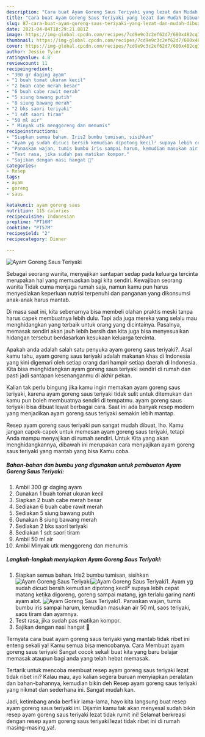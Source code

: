 ```yaml
---
description: "Cara buat Ayam Goreng Saus Teriyaki yang lezat dan Mudah Dibuat"
title: "Cara buat Ayam Goreng Saus Teriyaki yang lezat dan Mudah Dibuat"
slug: 87-cara-buat-ayam-goreng-saus-teriyaki-yang-lezat-dan-mudah-dibuat
date: 2021-04-04T18:29:21.881Z
image: https://img-global.cpcdn.com/recipes/7cd9e9c3c2ef62d7/680x482cq70/ayam-goreng-saus-teriyaki-foto-resep-utama.jpg
thumbnail: https://img-global.cpcdn.com/recipes/7cd9e9c3c2ef62d7/680x482cq70/ayam-goreng-saus-teriyaki-foto-resep-utama.jpg
cover: https://img-global.cpcdn.com/recipes/7cd9e9c3c2ef62d7/680x482cq70/ayam-goreng-saus-teriyaki-foto-resep-utama.jpg
author: Jessie Tyler
ratingvalue: 4.8
reviewcount: 11
recipeingredient:
- "300 gr daging ayam"
- "1 buah tomat ukuran kecil"
- "2 buah cabe merah besar"
- "6 buah cabe rawit merah"
- "5 siung bawang putih"
- "8 siung bawang merah"
- "2 bks saori teriyaki"
- "1 sdt saori tiram"
- "50 ml air"
- " Minyak utk menggoreng dan menumis"
recipeinstructions:
- "Siapkan semua bahan. Iris2 bumbu tumisan, sisihkan"
- "Ayam yg sudah dicuci bersih kemudian dipotong kecil² supaya lebih cepat matang ketika digoreng, goreng sampai matang, jgn terlalu garing nanti ayam alot."
- "Panaskan wajan, tumis bumbu iris sampai harum, kemudian masukan air 50 ml, saos teriyaki, saos tiram dan ayamnya."
- "Test rasa, jika sudah pas matikan kompor."
- "Sajikan dengan nasi hangat 🤗"
categories:
- Resep
tags:
- ayam
- goreng
- saus

katakunci: ayam goreng saus 
nutrition: 115 calories
recipecuisine: Indonesian
preptime: "PT16M"
cooktime: "PT57M"
recipeyield: "2"
recipecategory: Dinner

---
```



![Ayam Goreng Saus Teriyaki](https://img-global.cpcdn.com/recipes/7cd9e9c3c2ef62d7/680x482cq70/ayam-goreng-saus-teriyaki-foto-resep-utama.jpg)

Sebagai seorang wanita, menyajikan santapan sedap pada keluarga tercinta merupakan hal yang memuaskan bagi kita sendiri. Kewajiban seorang  wanita Tidak cuma menjaga rumah saja, namun kamu pun harus menyediakan keperluan nutrisi terpenuhi dan panganan yang dikonsumsi anak-anak harus mantab.

Di masa  saat ini, kita sebenarnya bisa membeli olahan praktis meski tanpa harus capek membuatnya lebih dulu. Tapi ada juga mereka yang selalu mau menghidangkan yang terbaik untuk orang yang dicintainya. Pasalnya, memasak sendiri akan jauh lebih bersih dan kita juga bisa menyesuaikan hidangan tersebut berdasarkan kesukaan keluarga tercinta. 



Apakah anda adalah salah satu penyuka ayam goreng saus teriyaki?. Asal kamu tahu, ayam goreng saus teriyaki adalah makanan khas di Indonesia yang kini digemari oleh setiap orang dari hampir setiap daerah di Indonesia. Kita bisa menghidangkan ayam goreng saus teriyaki sendiri di rumah dan pasti jadi santapan kesenanganmu di akhir pekan.

Kalian tak perlu bingung jika kamu ingin memakan ayam goreng saus teriyaki, karena ayam goreng saus teriyaki tidak sulit untuk ditemukan dan kamu pun boleh membuatnya sendiri di tempatmu. ayam goreng saus teriyaki bisa dibuat lewat berbagai cara. Saat ini ada banyak resep modern yang menjadikan ayam goreng saus teriyaki semakin lebih mantap.

Resep ayam goreng saus teriyaki pun sangat mudah dibuat, lho. Kamu jangan capek-capek untuk memesan ayam goreng saus teriyaki, tetapi Anda mampu menyajikan di rumah sendiri. Untuk Kita yang akan menghidangkannya, dibawah ini merupakan cara menyajikan ayam goreng saus teriyaki yang mantab yang bisa Kamu coba.

<!--inarticleads1-->

##### Bahan-bahan dan bumbu yang digunakan untuk pembuatan Ayam Goreng Saus Teriyaki:

1. Ambil 300 gr daging ayam
1. Gunakan 1 buah tomat ukuran kecil
1. Siapkan 2 buah cabe merah besar
1. Sediakan 6 buah cabe rawit merah
1. Sediakan 5 siung bawang putih
1. Gunakan 8 siung bawang merah
1. Sediakan 2 bks saori teriyaki
1. Sediakan 1 sdt saori tiram
1. Ambil 50 ml air
1. Ambil  Minyak utk menggoreng dan menumis




<!--inarticleads2-->

##### Langkah-langkah menyiapkan Ayam Goreng Saus Teriyaki:

1. Siapkan semua bahan. Iris2 bumbu tumisan, sisihkan
<img src="https://img-global.cpcdn.com/steps/73b69aa0824a5e23/160x128cq70/ayam-goreng-saus-teriyaki-langkah-memasak-1-foto.jpg" alt="Ayam Goreng Saus Teriyaki"><img src="https://img-global.cpcdn.com/steps/8d603625fb1b04f1/160x128cq70/ayam-goreng-saus-teriyaki-langkah-memasak-1-foto.jpg" alt="Ayam Goreng Saus Teriyaki">1. Ayam yg sudah dicuci bersih kemudian dipotong kecil² supaya lebih cepat matang ketika digoreng, goreng sampai matang, jgn terlalu garing nanti ayam alot.
<img src="https://img-global.cpcdn.com/steps/31c6459939160b1f/160x128cq70/ayam-goreng-saus-teriyaki-langkah-memasak-2-foto.jpg" alt="Ayam Goreng Saus Teriyaki">1. Panaskan wajan, tumis bumbu iris sampai harum, kemudian masukan air 50 ml, saos teriyaki, saos tiram dan ayamnya.
1. Test rasa, jika sudah pas matikan kompor.
1. Sajikan dengan nasi hangat 🤗




Ternyata cara buat ayam goreng saus teriyaki yang mantab tidak ribet ini enteng sekali ya! Kamu semua bisa mencobanya. Cara Membuat ayam goreng saus teriyaki Sangat cocok sekali buat kita yang baru belajar memasak ataupun bagi anda yang telah hebat memasak.

Tertarik untuk mencoba membuat resep ayam goreng saus teriyaki lezat tidak ribet ini? Kalau mau, ayo kalian segera buruan menyiapkan peralatan dan bahan-bahannya, kemudian bikin deh Resep ayam goreng saus teriyaki yang nikmat dan sederhana ini. Sangat mudah kan. 

Jadi, ketimbang anda berfikir lama-lama, hayo kita langsung buat resep ayam goreng saus teriyaki ini. Dijamin kamu tak akan menyesal sudah bikin resep ayam goreng saus teriyaki lezat tidak rumit ini! Selamat berkreasi dengan resep ayam goreng saus teriyaki lezat tidak ribet ini di rumah masing-masing,ya!.

